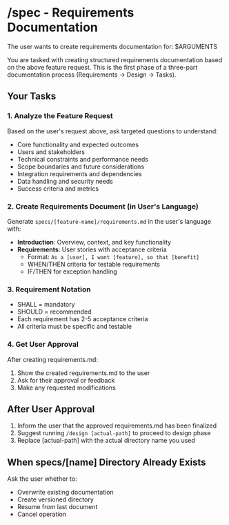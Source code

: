 # /spec - Requirements Documentation

The user wants to create requirements documentation for: $ARGUMENTS

You are tasked with creating structured requirements documentation based on the above feature request. This is the first phase of a three-part documentation process (Requirements → Design → Tasks).

## Your Tasks

### 1. Analyze the Feature Request
Based on the user's request above, ask targeted questions to understand:
- Core functionality and expected outcomes
- Users and stakeholders
- Technical constraints and performance needs
- Scope boundaries and future considerations
- Integration requirements and dependencies
- Data handling and security needs
- Success criteria and metrics

### 2. Create Requirements Document (in User's Language)
Generate `specs/[feature-name]/requirements.md` in the user's language with:
- **Introduction**: Overview, context, and key functionality
- **Requirements**: User stories with acceptance criteria
  - Format: `As a [user], I want [feature], so that [benefit]`
  - WHEN/THEN criteria for testable requirements
  - IF/THEN for exception handling

### 3. Requirement Notation
- SHALL = mandatory
- SHOULD = recommended
- Each requirement has 2-5 acceptance criteria
- All criteria must be specific and testable

### 4. Get User Approval
After creating requirements.md:
1. Show the created requirements.md to the user
2. Ask for their approval or feedback
3. Make any requested modifications

## After User Approval
1. Inform the user that the approved requirements.md has been finalized
2. Suggest running `/design [actual-path]` to proceed to design phase
3. Replace [actual-path] with the actual directory name you used

## When specs/[name] Directory Already Exists
Ask the user whether to:
  - Overwrite existing documentation
  - Create versioned directory
  - Resume from last document
  - Cancel operation